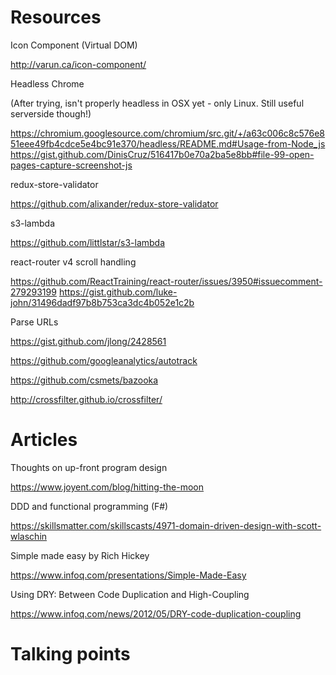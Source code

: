 # Resources

Icon Component (Virtual DOM)

<http://varun.ca/icon-component/>

Headless Chrome

(After trying, isn't properly headless in OSX yet - only Linux. Still useful serverside though!)

<https://chromium.googlesource.com/chromium/src.git/+/a63c006c8c576e851eee49fb4cdce5e4bc91e370/headless/README.md#Usage-from-Node_js>
<https://gist.github.com/DinisCruz/516417b0e70a2ba5e8bb#file-99-open-pages-capture-screenshot-js>

redux-store-validator

<https://github.com/alixander/redux-store-validator>

s3-lambda

<https://github.com/littlstar/s3-lambda>

react-router v4 scroll handling

<https://github.com/ReactTraining/react-router/issues/3950#issuecomment-279293199>
<https://gist.github.com/luke-john/31496dadf97b8b753ca3dc4b052e1c2b>

Parse URLs

<https://gist.github.com/jlong/2428561>

<https://github.com/googleanalytics/autotrack>

<https://github.com/csmets/bazooka>

<http://crossfilter.github.io/crossfilter/>

# Articles

Thoughts on up-front program design

<https://www.joyent.com/blog/hitting-the-moon>

DDD and functional programming (F#)

<https://skillsmatter.com/skillscasts/4971-domain-driven-design-with-scott-wlaschin>

Simple made easy by Rich Hickey

<https://www.infoq.com/presentations/Simple-Made-Easy>

Using DRY: Between Code Duplication and High-Coupling

<https://www.infoq.com/news/2012/05/DRY-code-duplication-coupling>

# Talking points
